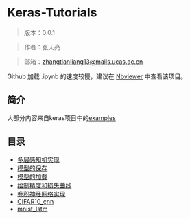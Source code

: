 # Keras-Tutorials
> 版本：0.0.1

> 作者：张天亮

> 邮箱：zhangtianliang13@mails.ucas.ac.cn

Github 加载 .ipynb 的速度较慢，建议在 [Nbviewer](http://nbviewer.ipython.org/github/xingkongliang/Keras-Tutorials) 中查看该项目。

## 简介
大部分内容来自keras项目中的[examples](https://github.com/fchollet/keras/tree/master/examples)

## 目录

- [多层感知机实现](http://nbviewer.jupyter.org/github/xingkongliang/Keras-Tutorials/blob/master/1.mnist_mpl.ipynb)
- [模型的保存](http://nbviewer.jupyter.org/github/xingkongliang/Keras-Tutorials/blob/master/2.save_model.ipynb)
- [模型的加载](http://nbviewer.jupyter.org/github/xingkongliang/Keras-Tutorials/blob/master/3.load_model.ipynb)
- [绘制精度和损失曲线](http://nbviewer.jupyter.org/github/xingkongliang/Keras-Tutorials/blob/master/4.plot_acc_loss.ipynb)
- [卷积神经网络实现](http://nbviewer.jupyter.org/github/xingkongliang/Keras-Tutorials/blob/master/5.mnist_cnn.ipynb)
- [CIFAR10_cnn](http://nbviewer.jupyter.org/github/xingkongliang/Keras-Tutorials/blob/master/6.cifar10_cnn.ipynb)
- [mnist_lstm](http://nbviewer.jupyter.org/github/xingkongliang/Keras-Tutorials/blob/master/7.mnist_lstm.ipynb)




